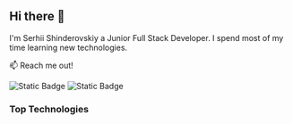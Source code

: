 ## Hi there 👋

I'm Serhii Shinderovskiy a Junior Full Stack Developer. I spend most of my time learning new technologies.

:mailbox: Reach me out!

![Static Badge](https://img.shields.io/badge/sergiy.shinderovskiy%40gmail.com-%23EA4335?style=flat&logo=gmail&logoColor=white&labelColor=%23EA4335&link=sergiy.shinderovskiy%40gmail.com)
![Static Badge](https://img.shields.io/badge/linkedin-%230A66C2?style=flat&logo=linkedin&logoColor=white&labelColor=%230A66C2&link=https%3A%2F%2Fwww.linkedin.com%2Fin%2Fserhii-shinderovskii-077936228%2F%3Flipi%3Durn%253Ali%253Apage%253Ad_flagship3_feed%253BCrEiSoTpRaq0%252BkWWr1Xw1g%253D%253D)

### Top Technologies

